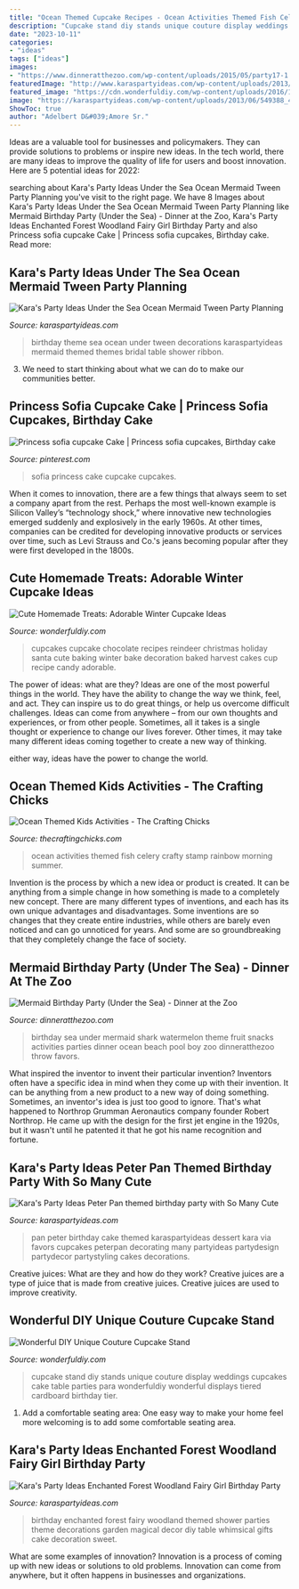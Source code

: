 ```yaml
---
title: "Ocean Themed Cupcake Recipes - Ocean Activities Themed Fish Celery Crafty Stamp Rainbow Morning Summer"
description: "Cupcake stand diy stands unique couture display weddings cupcakes cake table parties para wonderfuldiy wonderful displays tiered cardboard birthday tier"
date: "2023-10-11"
categories:
- "ideas"
tags: ["ideas"]
images:
- "https://www.dinneratthezoo.com/wp-content/uploads/2015/05/party17-1.jpg"
featuredImage: "http://www.karaspartyideas.com/wp-content/uploads/2013/04/Ocean_Theme-6-of-49_600x900.jpg"
featured_image: "https://cdn.wonderfuldiy.com/wp-content/uploads/2016/12/Reindeer-cupcakes.jpg"
image: "https://karaspartyideas.com/wp-content/uploads/2013/06/549388_482890398437053_787478446_n_600x900.jpg"
ShowToc: true
author: "Adelbert D&#039;Amore Sr."
---
```



Ideas are a valuable tool for businesses and policymakers. They can provide solutions to problems or inspire new ideas. In the tech world, there are many ideas to improve the quality of life for users and boost innovation. Here are 5 potential ideas for 2022: 

	

		
searching about Kara&#039;s Party Ideas Under the Sea Ocean Mermaid Tween Party Planning you've visit to the right page. We have 8 Images about Kara&#039;s Party Ideas Under the Sea Ocean Mermaid Tween Party Planning like Mermaid Birthday Party (Under the Sea) - Dinner at the Zoo, Kara&#039;s Party Ideas Enchanted Forest Woodland Fairy Girl Birthday Party and also Princess sofia cupcake Cake | Princess sofia cupcakes, Birthday cake. Read more:
		
    
## Kara&#039;s Party Ideas Under The Sea Ocean Mermaid Tween Party Planning

<img loading=lazy src="http://www.karaspartyideas.com/wp-content/uploads/2013/04/Ocean_Theme-6-of-49_600x900.jpg" onerror="this.onerror=null;this.src='https://tse1.mm.bing.net/th?id=OIP.PidGxx7wG7Bp0jQGL1w0gQHaLH&amp;pid=15.1';" alt="Kara&#039;s Party Ideas Under the Sea Ocean Mermaid Tween Party Planning">

_Source: karaspartyideas.com_

>birthday theme sea ocean under tween decorations karaspartyideas mermaid themed themes bridal table shower ribbon. 

	

3. We need to start thinking about what we can do to make our communities better.

    
## Princess Sofia Cupcake Cake | Princess Sofia Cupcakes, Birthday Cake

<img loading=lazy src="https://i.pinimg.com/736x/22/a1/77/22a1775b70ee76dedf6bb83ebaff9629--princess-sofia-cupcakes-cupcake-cakes.jpg" onerror="this.onerror=null;this.src='https://tse1.mm.bing.net/th?id=OIP.FV3Eld3zF0MrTtD9y1GeugHaJ4&amp;pid=15.1';" alt="Princess sofia cupcake Cake | Princess sofia cupcakes, Birthday cake">

_Source: pinterest.com_

>sofia princess cake cupcake cupcakes. 

	

When it comes to innovation, there are a few things that always seem to set a company apart from the rest. Perhaps the most well-known example is Silicon Valley’s “technology shock,” where innovative new technologies emerged suddenly and explosively in the early 1960s. At other times, companies can be credited for developing innovative products or services over time, such as Levi Strauss and Co.'s jeans becoming popular after they were first developed in the 1800s.

    
## Cute Homemade Treats: Adorable Winter Cupcake Ideas

<img loading=lazy src="https://cdn.wonderfuldiy.com/wp-content/uploads/2016/12/Reindeer-cupcakes.jpg" onerror="this.onerror=null;this.src='https://tse2.mm.bing.net/th?id=OIP.eRTgFHfcVdyqNJBUVPEerQHaLH&amp;pid=15.1';" alt="Cute Homemade Treats: Adorable Winter Cupcake Ideas">

_Source: wonderfuldiy.com_

>cupcakes cupcake chocolate recipes reindeer christmas holiday santa cute baking winter bake decoration baked harvest cakes cup recipe candy adorable. 

	

The power of ideas: what are they?
Ideas are one of the most powerful things in the world. They have the ability to change the way we think, feel, and act. They can inspire us to do great things, or help us overcome difficult challenges.
Ideas can come from anywhere – from our own thoughts and experiences, or from other people. Sometimes, all it takes is a single thought or experience to change our lives forever. Other times, it may take many different ideas coming together to create a new way of thinking.

 either way, ideas have the power to change the world.

    
## Ocean Themed Kids Activities - The Crafting Chicks

<img loading=lazy src="https://thecraftingchicks.com/wp-content/uploads/2015/06/3-mason-jar-aquarium.jpg" onerror="this.onerror=null;this.src='https://tse4.mm.bing.net/th?id=OIP.Zno6p37Zu44mKnO_f78aqAHaJo&amp;pid=15.1';" alt="Ocean Themed Kids Activities - The Crafting Chicks">

_Source: thecraftingchicks.com_

>ocean activities themed fish celery crafty stamp rainbow morning summer. 

	

Invention is the process by which a new idea or product is created. It can be anything from a simple change in how something is made to a completely new concept. There are many different types of inventions, and each has its own unique advantages and disadvantages. Some inventions are so changes that they create entire industries, while others are barely even noticed and can go unnoticed for years. And some are so groundbreaking that they completely change the face of society.

    
## Mermaid Birthday Party (Under The Sea) - Dinner At The Zoo

<img loading=lazy src="https://www.dinneratthezoo.com/wp-content/uploads/2015/05/party17-1.jpg" onerror="this.onerror=null;this.src='https://tse1.mm.bing.net/th?id=OIP.Ln_tFvAQElbuaDb9LZItNQHaLH&amp;pid=15.1';" alt="Mermaid Birthday Party (Under the Sea) - Dinner at the Zoo">

_Source: dinneratthezoo.com_

>birthday sea under mermaid shark watermelon theme fruit snacks activities parties dinner ocean beach pool boy zoo dinneratthezoo throw favors. 

	

What inspired the inventor to invent their particular invention?
Inventors often have a specific idea in mind when they come up with their invention. It can be anything from a new product to a new way of doing something. Sometimes, an inventor's idea is just too good to ignore. That's what happened to Northrop Grumman Aeronautics company founder Robert Northrop. He came up with the design for the first jet engine in the 1920s, but it wasn't until he patented it that he got his name recognition and fortune.

    
## Kara&#039;s Party Ideas Peter Pan Themed Birthday Party With So Many Cute

<img loading=lazy src="http://karaspartyideas.com/wp-content/uploads/2014/05/peterpan5.jpeg" onerror="this.onerror=null;this.src='https://tse1.mm.bing.net/th?id=OIP.pcLXI59SIqcW75RaOpIchwHaLH&amp;pid=15.1';" alt="Kara&#039;s Party Ideas Peter Pan themed birthday party with So Many Cute">

_Source: karaspartyideas.com_

>pan peter birthday cake themed karaspartyideas dessert kara via favors cupcakes peterpan decorating many partyideas partydesign partydecor partystyling cakes decorations. 

	

Creative juices: What are they and how do they work?
Creative juices are a type of juice that is made from creative juices. Creative juices are used to improve creativity.

    
## Wonderful DIY Unique Couture Cupcake Stand

<img loading=lazy src="https://cdn.wonderfuldiy.com/wp-content/uploads/2015/04/Couture-Cupcake-Stand-4.jpg" onerror="this.onerror=null;this.src='https://tse1.mm.bing.net/th?id=OIP.14_7XjRssVlEpz1C2409YAHaMx&amp;pid=15.1';" alt="Wonderful DIY Unique Couture Cupcake Stand">

_Source: wonderfuldiy.com_

>cupcake stand diy stands unique couture display weddings cupcakes cake table parties para wonderfuldiy wonderful displays tiered cardboard birthday tier. 

	

1. Add a comfortable seating area: One easy way to make your home feel more welcoming is to add some comfortable seating area.

    
## Kara&#039;s Party Ideas Enchanted Forest Woodland Fairy Girl Birthday Party

<img loading=lazy src="https://karaspartyideas.com/wp-content/uploads/2013/06/549388_482890398437053_787478446_n_600x900.jpg" onerror="this.onerror=null;this.src='https://tse2.mm.bing.net/th?id=OIP.5uyfp-e3JATeWc8eK-iXBgHaLH&amp;pid=15.1';" alt="Kara&#039;s Party Ideas Enchanted Forest Woodland Fairy Girl Birthday Party">

_Source: karaspartyideas.com_

>birthday enchanted forest fairy woodland themed shower parties theme decorations garden magical decor diy table whimsical gifts cake decoration sweet. 

	

What are some examples of innovation?
Innovation is a process of coming up with new ideas or solutions to old problems. Innovation can come from anywhere, but it often happens in businesses and organizations.

